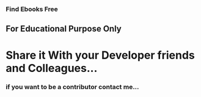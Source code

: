 ### Find Ebooks Free 
## For Educational Purpose Only
# Share it With your Developer friends and Colleagues...
### if you want to be a contributor contact me...
